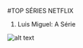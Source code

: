 #TOP SÉRIES NETFLIX

1. Luis Miguel: A Série
 
![alt text](https://github.com/viniciusgrippa/top-series/blob/master/luis-miguel.jpg "Logo Title Text 1")
